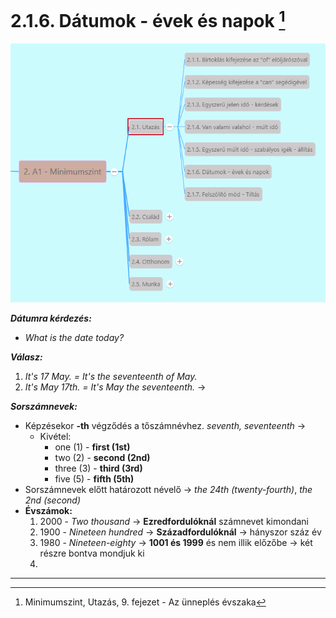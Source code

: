 # 2.1.6. Dátumok - évek és napok [^1]

![2.1](images/2.1.png)

***Dátumra kérdezés:***
* *What is the date today?*

***Válasz:***
1. *It's 17 May. = It's the seventeenth of May.*
2. *It's May 17th. = It's May the seventeenth.*
->

***Sorszámnevek:***
* Képzésekor **-th** végződés a tőszámnévhez. *seventh, seventeenth* -> 
  * Kivétel:
    * one (1) - **first (1st)**
    * two (2) - **second (2nd)**
    * three (3) - **third (3rd)**
    * five (5) - **fifth (5th)**
* Sorszámnevek előtt határozott névelő -> *the 24th (twenty-fourth)*, *the 2nd (second)*
* **Évszámok:**
  1. 2000 - *Two thousand* -> **Ezredfordulóknál** számnevet kimondani
  2. 1900 - *Nineteen hundred* -> **Századfordulóknál** -> hányszor száz év
  3. 1980 - *Nineteen-eighty* -> **1001 és 1999** és nem illik előzőbe -> két részre bontva mondjuk ki
  4. 

---
[^1]: Minimumszint, Utazás, 9. fejezet - Az ünneplés évszaka